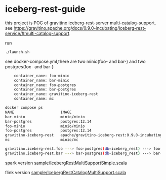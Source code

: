 # iceberg-rest-guide

this project is POC of gravitino iceberg-rest-server multi-catalog-support. see <https://gravitino.apache.org/docs/0.9.0-incubating/iceberg-rest-service/#multi-catalog-support>.

run

```bash
./launch.sh
```

see docker-compose.yml,there are two minio(foo- and bar-) and two postgres(foo- and bar-)

```bash
    container_name: foo-minio
    container_name: bar-minio
    container_name: foo-postgres
    container_name: bar-postgres
    container_name: gravitino-iceberg-rest
    container_name: mc
```

```bash
docker compose ps
NAME                     IMAGE                                            COMMAND                  SERVICE                  CREATED          STATUS                    PORTS
bar-minio                minio/minio                                      "/usr/bin/docker-ent…"   bar-minio                17 seconds ago   Up 17 seconds (healthy)   0.0.0.0:9200->9000/tcp, 0.0.0.0:9201->9001/tcp
bar-postgres             postgres:12.14                                   "docker-entrypoint.s…"   bar-postgres             17 seconds ago   Up 17 seconds (healthy)   0.0.0.0:25432->5432/tcp
foo-minio                minio/minio                                      "/usr/bin/docker-ent…"   foo-minio                17 seconds ago   Up 17 seconds (healthy)   0.0.0.0:9000-9001->9000-9001/tcp
foo-postgres             postgres:12.14                                   "docker-entrypoint.s…"   foo-postgres             17 seconds ago   Up 17 seconds (healthy)   0.0.0.0:5432->5432/tcp
gravitino-iceberg-rest   apache/gravitino-iceberg-rest:0.9.0-incubating   "/gravitino-iceberg-…"   gravitino-iceberg-rest   17 seconds ago   Up 6 seconds              0.0.0.0:29001->9001/tcp
mc                       minio/mc                                         "/bin/sh -c ' /usr/b…"   mc                       17 seconds ago   Up 11 seconds             
```


```bash
gravitino.iceberg-rest.foo ---> foo-postgres(db=iceberg_rest) ---> foo-minio/warehouse
gravitino.iceberg-rest.bar ---> bar-postgres(db=iceberg_rest) ---> bar-minio/warehouse
```


spark version [sample/IcebergRestMultiSupportSimple.scala](https://github.com/dyrnq/spark-scala-example/blob/main/src/main/scala/sample/IcebergRestMultiSupportSimple.scala)

flink version [sample/IcebergRestCatalogMultiSupport.scala](https://github.com/dyrnq/flink-coding/blob/main/src/main/scala/sample/IcebergRestCatalogMultiSupport.scala)